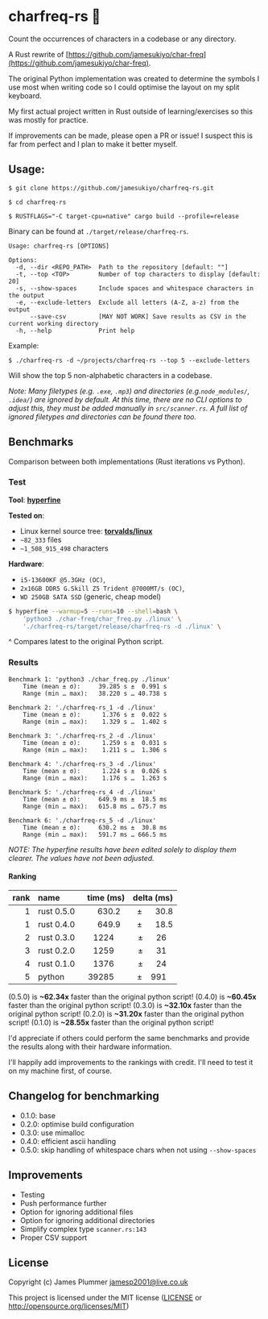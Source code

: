 # charfreq-rs 🦀

Count the occurrences of characters in a codebase or any directory.

A Rust rewrite of [https://github.com/jamesukiyo/char-freq](https://github.com/jamesukiyo/char-freq).

The original Python implementation was created to determine the symbols I use
most when writing code so I could optimise the layout on my split keyboard.

My first actual project written in Rust outside of learning/exercises so this
was mostly for practice.

If improvements can be made, please open a PR or issue! I suspect this is far
from perfect and I plan to make it better myself.

## Usage:

```
$ git clone https://github.com/jamesukiyo/charfreq-rs.git

$ cd charfreq-rs

$ RUSTFLAGS="-C target-cpu=native" cargo build --profile=release
```
Binary can be found at `./target/release/charfreq-rs`.
```
Usage: charfreq-rs [OPTIONS]

Options:
  -d, --dir <REPO_PATH>  Path to the repository [default: ""]
  -t, --top <TOP>        Number of top characters to display [default: 20]
  -s, --show-spaces      Include spaces and whitespace characters in the output
  -e, --exclude-letters  Exclude all letters (A-Z, a-z) from the output
      --save-csv         [MAY NOT WORK] Save results as CSV in the current working directory
  -h, --help             Print help
```
Example:
```
$ ./charfreq-rs -d ~/projects/charfreq-rs --top 5 --exclude-letters
```
Will show the top 5 non-alphabetic characters in a codebase.

*Note: Many filetypes (e.g. `.exe`, `.mp3`) and directories
(e.g.`node_modules/`, `.idea/`) are ignored by default. At this time, there are
no CLI options to adjust this, they must be added manually in `src/scanner.rs`.
A full list of ignored filetypes and directories can be found there too.*

## Benchmarks

Comparison between both implementations (Rust iterations vs Python).

### Test

**Tool**: **[hyperfine](https://github.com/sharkdp/hyperfine)**

**Tested on**:
- Linux kernel source tree: **[torvalds/linux](https://github.com/torvalds/linux)**
- `~82_333` files
- `~1_508_915_498` characters

**Hardware**:
- `i5-13600KF @5.3GHz (OC)`,
- `2x16GB DDR5 G.Skill Z5 Trident @7000MT/s (OC)`,
- `WD 250GB SATA SSD` (generic, cheap model)

```sh
$ hyperfine --warmup=5 --runs=10 --shell=bash \
	'python3 ./char-freq/char_freq.py ./linux' \
	'./charfreq-rs/target/release/charfreq-rs -d ./linux' \
```
^ Compares latest to the original Python script.

### Results
```
Benchmark 1: 'python3 ./char_freq.py ./linux'
	Time (mean ± σ):     39.285 s ±  0.991 s
	Range (min … max):   38.220 s … 40.738 s

Benchmark 2: './charfreq-rs_1 -d ./linux'
	Time (mean ± σ):      1.376 s ±  0.022 s
	Range (min … max):    1.329 s …  1.402 s

Benchmark 3: './charfreq-rs_2 -d ./linux'
	Time (mean ± σ):      1.259 s ±  0.031 s
	Range (min … max):    1.211 s …  1.306 s

Benchmark 4: './charfreq-rs_3 -d ./linux'
	Time (mean ± σ):      1.224 s ±  0.026 s
	Range (min … max):    1.176 s …  1.263 s

Benchmark 5: './charfreq-rs_4 -d ./linux'
	Time (mean ± σ):     649.9 ms ±  18.5 ms
	Range (min … max):   615.8 ms … 675.7 ms

Benchmark 6: './charfreq-rs_5 -d ./linux'
	Time (mean ± σ):     630.2 ms ±  30.8 ms
	Range (min … max):   591.7 ms … 666.5 ms
```
*NOTE: The hyperfine results have been edited solely to display them clearer.
The values have not been adjusted.*

#### Ranking
|rank|name                  |time (ms)                          |delta (ms)                                               |
|---:|:---------------------|----------------------------------:|--------------------------------------------------------:|
|1   |rust 0.5.0&nbsp;&nbsp;|  630.2&nbsp;&nbsp;                |±&nbsp;&nbsp;&nbsp;&nbsp;&nbsp;&nbsp;30.8                |
|1   |rust 0.4.0&nbsp;&nbsp;|  649.9&nbsp;&nbsp;                |±&nbsp;&nbsp;&nbsp;&nbsp;&nbsp;&nbsp;18.5                |
|2   |rust 0.3.0&nbsp;&nbsp;| 1224&nbsp;&nbsp;&nbsp;&nbsp;&nbsp;|±&nbsp;&nbsp;&nbsp;&nbsp;&nbsp;&nbsp;26&nbsp;&nbsp;&nbsp;|
|3   |rust 0.2.0&nbsp;&nbsp;| 1259&nbsp;&nbsp;&nbsp;&nbsp;&nbsp;|±&nbsp;&nbsp;&nbsp;&nbsp;&nbsp;&nbsp;31&nbsp;&nbsp;&nbsp;|
|4   |rust 0.1.0&nbsp;&nbsp;| 1376&nbsp;&nbsp;&nbsp;&nbsp;&nbsp;|±&nbsp;&nbsp;&nbsp;&nbsp;&nbsp;&nbsp;24&nbsp;&nbsp;&nbsp;|
|5   |python    &nbsp;&nbsp;|39285&nbsp;&nbsp;&nbsp;&nbsp;&nbsp;|±                 &nbsp;&nbsp;&nbsp;991&nbsp;&nbsp;&nbsp;|

(0.5.0) is **~62.34x** faster than the original python script!
(0.4.0) is **~60.45x** faster than the original python script!
(0.3.0) is **~32.10x** faster than the original python script!
(0.2.0) is **~31.20x** faster than the original python script!
(0.1.0) is **~28.55x** faster than the original python script!

I'd appreciate if others could perform the same benchmarks and provide the
results along with their hardware information.

I'll happily add improvements to the rankings with credit. I'll need to test it
on my machine first, of course.

## Changelog for benchmarking

- 0.1.0: base
- 0.2.0: optimise build configuration
- 0.3.0: use mimalloc
- 0.4.0: efficient ascii handling
- 0.5.0: skip handling of whitespace chars when not using `--show-spaces`

## Improvements

- Testing
- Push performance further
- Option for ignoring additional files
- Option for ignoring additional directories
- Simplify complex type `scanner.rs:143`
- Proper CSV support

## License

Copyright (c) James Plummer <jamesp2001@live.co.uk>

This project is licensed under the MIT license ([LICENSE] or <http://opensource.org/licenses/MIT>)

[LICENSE]: ./LICENSE
